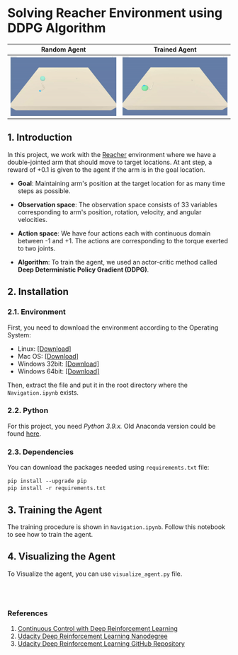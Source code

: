 # Solving Reacher Environment using DDPG Algorithm


|             Random Agent             |             Trained Agent             |
|:------------------------------------:|:-------------------------------------:|
| <img src="Images/random_agent.gif">  | <img src="Images/trained_agent.gif">  |





## 1. Introduction
In this project, we work with the 
[Reacher](https://github.com/Unity-Technologies/ml-agents/blob/master/docs/Learning-Environment-Examples.md#reacher)
environment where we have a double-jointed arm that should move to target locations. 
At ant step, a reward of +0.1 is given to the agent if the arm is in the goal 
location. 

* __Goal__: Maintaining arm's position at the target location for as many time 
steps as possible.

* __Observation space__: The observation space consists of 33 variables 
corresponding to arm's position, rotation, velocity, and angular velocities. 

* __Action space__: We have four actions each with continuous domain between -1 and
+1. The actions are corresponding to the torque exerted to two joints.

* __Algorithm__: To train the agent, we used an actor-critic method called 
__Deep Deterministic Policy Gradient (DDPG)__. 



## 2. Installation

### 2.1. Environment
First, you need to download the environment according to the Operating System:
* Linux: [[Download]](https://s3-us-west-1.amazonaws.com/udacity-drlnd/P2/Reacher/one_agent/Reacher_Linux.zip)
* Mac OS: [[Download]](https://s3-us-west-1.amazonaws.com/udacity-drlnd/P2/Reacher/one_agent/Reacher.app.zip)
* Windows 32bit: [[Download]](https://s3-us-west-1.amazonaws.com/udacity-drlnd/P2/Reacher/one_agent/Reacher_Windows_x86.zip)
* Windows 64bit: [[Download]](https://s3-us-west-1.amazonaws.com/udacity-drlnd/P2/Reacher/one_agent/Reacher_Windows_x86_64.zip)

Then, extract the file and put it in the root directory where 
the `Navigation.ipynb` exists. 


### 2.2. Python
For this project, you need _Python 3.9.x._ Old Anaconda version could be found 
[here](https://repo.anaconda.com/archive/).


### 2.3. Dependencies
You can download the packages needed using `requirements.txt` file:

```
pip install --upgrade pip
pip install -r requirements.txt
```


## 3. Training the Agent

The training procedure is shown in `Navigation.ipynb`. Follow this notebook to 
see how to train the agent.


## 4. Visualizing the Agent
To Visualize the agent, you can use `visualize_agent.py` file.

<br>
<br>

### References
1. [Continuous Control with Deep Reinforcement Learning](https://arxiv.org/abs/1509.02971)
2. [Udacity Deep Reinforcement Learning Nanodegree](https://www.udacity.com/course/deep-reinforcement-learning-nanodegree--nd893)
3. [Udacity Deep Reinforcement Learning GitHub Repository](https://github.com/udacity/deep-reinforcement-learning)